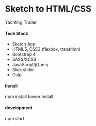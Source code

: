 # Sketch to HTML/CSS
Yachting Trader
<h4>Tech Stack</h4>
<ul>
<li>Sketch App</li>
<li>HTML5, CSS3 (flexbox, transition)</li>
<li>Bootstrap 4</li>
<li>SASS/SCSS</li>
<li>JavaScript/jQuery</li>
<li>Slick slider</li>
<li>Gulp</li>
</ul>
<h4>Install</h4>
npm install
bower install
<h4>development</h4>
npm start
